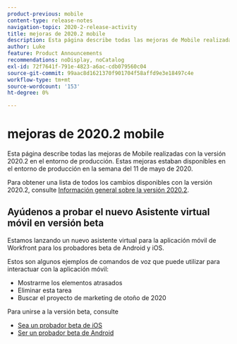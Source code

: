 ```yaml
---
product-previous: mobile
content-type: release-notes
navigation-topic: 2020-2-release-activity
title: mejoras de 2020.2 mobile
description: Esta página describe todas las mejoras de Mobile realizadas con la versión 2020.2 en el entorno de producción. Estas mejoras estaban disponibles en el entorno de producción en la semana del 11 de mayo de 2020.
author: Luke
feature: Product Announcements
recommendations: noDisplay, noCatalog
exl-id: 72f7641f-791e-4823-a6ac-cdb079560c04
source-git-commit: 99aac8d1621370f901704f58affd9e3e18497c4e
workflow-type: tm+mt
source-wordcount: '153'
ht-degree: 0%

---
```


# mejoras de 2020.2 mobile

Esta página describe todas las mejoras de Mobile realizadas con la versión 2020.2 en el entorno de producción. Estas mejoras estaban disponibles en el entorno de producción en la semana del 11 de mayo de 2020.

Para obtener una lista de todos los cambios disponibles con la versión 2020.2, consulte [Información general sobre la versión 2020.2](../../../product-announcements/product-releases/2020.2.-release-activity/2020-2-release-overview.md).

## Ayúdenos a probar el nuevo Asistente virtual móvil en versión beta

Estamos lanzando un nuevo asistente virtual para la aplicación móvil de Workfront para los probadores beta de Android y iOS.

Estos son algunos ejemplos de comandos de voz que puede utilizar para interactuar con la aplicación móvil:

* Mostrarme los elementos atrasados
* Eliminar esta tarea
* Buscar el proyecto de marketing de otoño de 2020

Para unirse a la versión beta, consulte

* [Sea un probador beta de iOS](../../../workfront-basics/mobile-apps/using-the-workfront-mobile-app/ios-beta-tester.md)
* [Ser un probador beta de Android](../../../workfront-basics/mobile-apps/using-the-workfront-mobile-app/android-beta-tester.md)
